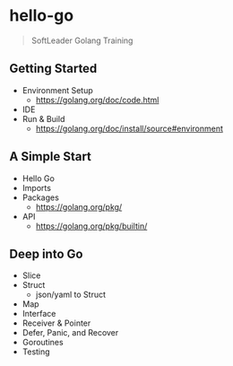 # hello-go

> SoftLeader Golang Training

## Getting Started

- Environment Setup
  - https://golang.org/doc/code.html
- IDE
- Run & Build
  - https://golang.org/doc/install/source#environment
  
## A Simple Start

- Hello Go
- Imports
- Packages
  - https://golang.org/pkg/
- API
  - https://golang.org/pkg/builtin/
  
## Deep into Go

- Slice
- Struct
  - json/yaml to Struct
- Map
- Interface
- Receiver & Pointer
- Defer, Panic, and Recover
- Goroutines
- Testing
